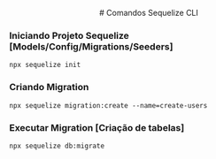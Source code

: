 <p align="center"># Comandos Sequelize CLI</p>

### Iniciando Projeto Sequelize [Models/Config/Migrations/Seeders]
```
npx sequelize init
```

### Criando Migration
```
npx sequelize migration:create --name=create-users
```

### Executar Migration  [Criação de tabelas]
```
npx sequelize db:migrate
```


